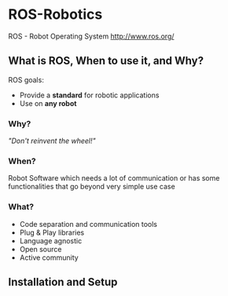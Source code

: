 # ROS-Robotics

ROS - Robot Operating System
http://www.ros.org/

## What is ROS, When to use it, and Why?

ROS goals:
- Provide a **standard** for robotic applications
- Use on **any robot** 

### Why?

*"Don't reinvent the wheel!"*

### When?

Robot Software which needs a lot of communication or has some functionalities that go beyond very simple use case

### What?
- Code separation and communication tools
- Plug & Play libraries
- Language agnostic
- Open source
- Active community

## Installation and Setup 
